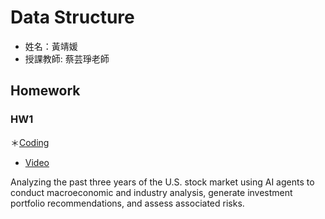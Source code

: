 # Data Structure
* 姓名：黃靖媛
* 授課教師: 蔡芸琤老師


## Homework
### HW1
＊[Coding](Autogen_Project/HW1/dataAgent_US_Market.py)
* [Video](https://youtu.be/ZU6N17cdLlE?si=2tqZHwpTqimzu4MO)

Analyzing the past three years of the U.S. stock market using AI agents to conduct macroeconomic and industry analysis, generate investment portfolio recommendations, and assess associated risks.  
